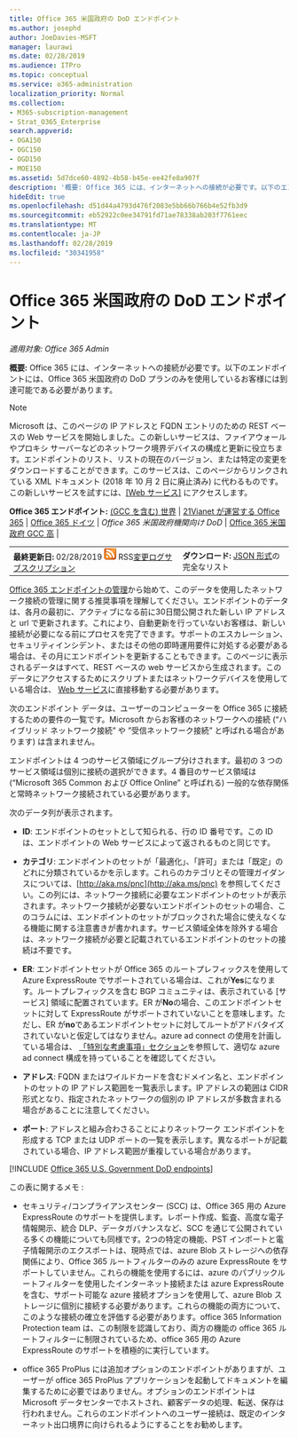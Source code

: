 ```yaml
---
title: Office 365 米国政府の DoD エンドポイント
ms.author: josephd
author: JoeDavies-MSFT
manager: laurawi
ms.date: 02/28/2019
ms.audience: ITPro
ms.topic: conceptual
ms.service: o365-administration
localization_priority: Normal
ms.collection:
- M365-subscription-management
- Strat_O365_Enterprise
search.appverid:
- OGA150
- OGC150
- OGD150
- MOE150
ms.assetid: 5d7dce60-4892-4b58-b45e-ee42fe8a907f
description: '概要: Office 365 には、インターネットへの接続が必要です。以下のエンドポイントには、Office 365 米国政府の DoD プランのみを使用しているお客様には到達可能である必要があります。'
hideEdit: true
ms.openlocfilehash: d51d44a4793d476f2083e5bb66b766b4e52fb3d9
ms.sourcegitcommit: eb52922c0ee34791fd71ae78338ab203f7761eec
ms.translationtype: MT
ms.contentlocale: ja-JP
ms.lasthandoff: 02/28/2019
ms.locfileid: "30341958"
---
```

# <a name="office-365-us-government-dod-endpoints"></a>Office 365 米国政府の DoD エンドポイント

*適用対象: Office 365 Admin*

 **概要:** Office 365 には、インターネットへの接続が必要です。以下のエンドポイントには、Office 365 米国政府の DoD プランのみを使用しているお客様には到達可能である必要があります。
  
> [!NOTE]
> Microsoft は、このページの IP アドレスと FQDN エントリのための REST ベースの Web サービスを開始しました。この新しいサービスは、ファイアウォールやプロキシ サーバーなどのネットワーク境界デバイスの構成と更新に役立ちます。エンドポイントのリスト、リストの現在のバージョン、または特定の変更をダウンロードすることができます。このサービスは、このページからリンクされている XML ドキュメント (2018 年 10 月 2 日に廃止済み) に代わるものです。この新しいサービスを試すには、[[Web サービス]](office-365-ip-web-service.md) にアクセスします。
  
 **Office 365 エンドポイント:** [(GCC を含む) 世界](urls-and-ip-address-ranges.md) | [21Vianet が運営する Office 365](urls-and-ip-address-ranges-21vianet.md)  | [Office 365 ドイツ](office-365-germany-endpoints.md) |  *Office 365 米国政府機関向け DoD* | [Office 365 米国政府 GCC 高](office-365-u-s-government-gcc-high-endpoints.md) |
  
|||
|:-----|:-----|
|**最終更新日:** 02/28/2019 ![-](media/5dc6bb29-25db-4f44-9580-77c735492c4b.png) RSS[変更ログサブスクリプション](https://endpoints.office.com/version/USGOVDoD?allversions=true&format=rss&clientrequestid=b10c5ed1-bad1-445f-b386-b919946339a7) <br/> |**ダウンロード:** [JSON 形式](https://endpoints.office.com/endpoints/USGOVDoD?clientrequestid=b10c5ed1-bad1-445f-b386-b919946339a7)の完全なリスト <br/> |
   
 [Office 365 エンドポイントの管理](managing-office-365-endpoints.md)から始めて、このデータを使用したネットワーク接続の管理に関する推奨事項を理解してください。エンドポイントのデータは、各月の最初に、アクティブになる前に30日間公開された新しい IP アドレスと url で更新されます。これにより、自動更新を行っていないお客様は、新しい接続が必要になる前にプロセスを完了できます。サポートのエスカレーション、セキュリティインシデント、またはその他の即時運用要件に対処する必要がある場合は、その月にエンドポイントを更新することもできます。このページに表示されるデータはすべて、REST ベースの web サービスから生成されます。このデータにアクセスするためにスクリプトまたはネットワークデバイスを使用している場合は、 [Web サービス](office-365-ip-web-service.md)に直接移動する必要があります。

次のエンドポイント データは、ユーザーのコンピューターを Office 365 に接続するための要件の一覧です。Microsoft からお客様のネットワークへの接続 (“ハイブリッド ネットワーク接続” や ”受信ネットワーク接続” と呼ばれる場合があります) は含まれません。

エンドポイントは 4 つのサービス領域にグループ分けされます。最初の 3 つのサービス領域は個別に接続の選択ができます。4 番目のサービス領域は (“Microsoft 365 Common および Office Online” と呼ばれる) 一般的な依存関係と常時ネットワーク接続されている必要があります。

次のデータ列が表示されます。

- **ID**: エンドポイントのセットとして知られる、行の ID 番号です。この ID は、エンドポイントの Web サービスによって返されるものと同じです。

- **カテゴリ**: エンドポイントのセットが「最適化」、「許可」または「既定」のどれに分類されているかを示します。これらのカテゴリとその管理ガイダンスについては、[http://aka.ms/pnc](http://aka.ms/pnc) を参照してください。この列には、ネットワーク接続に必要なエンドポイントのセットが表示されます。ネットワーク接続が必要ないエンドポイントのセットの場合、このコラムには、エンドポイントのセットがブロックされた場合に使えなくなる機能に関する注意書きが書かれます。サービス領域全体を除外する場合は、ネットワーク接続が必要と記載されているエンドポイントのセットの接続は不要です。

- **ER**: エンドポイントセットが Office 365 のルートプレフィックスを使用して Azure ExpressRoute でサポートされている場合は、これが**Yes**になります。ルートプレフィックスを含む BGP コミュニティは、表示されている [サービス] 領域に配置されています。ER が**No**の場合、このエンドポイントセットに対して ExpressRoute がサポートされていないことを意味します。ただし、ER が**no**であるエンドポイントセットに対してルートがアドバタイズされていないと仮定してはなりません。azure ad connect の使用を計画している場合は、 [「特別な考慮事項」セクション](https://docs.microsoft.com/azure/active-directory/connect/active-directory-AADconnect-instances#microsoft-azure-government-cloud)を参照して、適切な azure ad connect 構成を持っていることを確認してください。

- **アドレス**: FQDN またはワイルドカードを含むドメイン名と、エンドポイントのセットの IP アドレス範囲を一覧表示します。IP アドレスの範囲は CIDR 形式となり、指定されたネットワークの個別の IP アドレスが多数含まれる場合があることに注意してください。
 
- **ポート**: アドレスと組み合わさることによりネットワーク エンドポイントを形成する TCP または UDP ポートの一覧を表示します。異なるポートが記載されている場合、IP アドレス範囲が重複している場合があります。
 
[!INCLUDE [Office 365 U.S. Government DoD endpoints](./includes/office-365-u.s.-government-dod-endpoints.md)]
  
この表に関するメモ :

- セキュリティ/コンプライアンスセンター (SCC) は、Office 365 用の Azure ExpressRoute のサポートを提供します。レポート作成、監査、高度な電子情報開示、統合 DLP、データガバナンスなど、SCC を通じて公開されている多くの機能についても同様です。2つの特定の機能、PST インポートと電子情報開示のエクスポートは、現時点では、azure Blob ストレージへの依存関係により、Office 365 ルートフィルターのみの azure ExpressRoute をサポートしていません。これらの機能を使用するには、azure のパブリックルートフィルターを使用したインターネット接続または azure ExpressRoute を含む、サポート可能な azure 接続オプションを使用して、azure Blob ストレージに個別に接続する必要があります。これらの機能の両方について、このような接続の確立を評価する必要があります。office 365 Information Protection team は、この制限を認識しており、両方の機能の office 365 ルートフィルターに制限されているため、office 365 用の Azure ExpressRoute のサポートを積極的に実行しています。

- office 365 ProPlus には追加オプションのエンドポイントがありますが、ユーザーが office 365 ProPlus アプリケーションを起動してドキュメントを編集するために必要ではありません。オプションのエンドポイントは Microsoft データセンターでホストされ、顧客データの処理、転送、保存は行われません。これらのエンドポイントへのユーザー接続は、既定のインターネット出口境界に向けられるようにすることをお勧めします。
